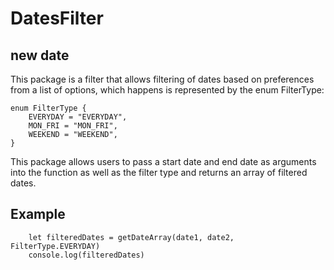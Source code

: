 # DatesFilter
## new date

This package is a filter that allows filtering of dates based on preferences from a list of options, which happens is represented by the enum FilterType:

```
enum FilterType {
    EVERYDAY = "EVERYDAY",
    MON_FRI = "MON_FRI",
    WEEKEND = "WEEKEND",
}
```

This package allows users to pass a start date and end date as arguments into the function as well as the filter type and returns an array of filtered dates.

## Example
```
    let filteredDates = getDateArray(date1, date2, FilterType.EVERYDAY)
    console.log(filteredDates)
```
